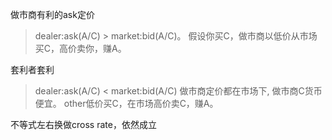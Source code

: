 做市商有利的ask定价
>dealer:ask(A/C) > market:bid(A/C)。 
> 假设你买C，做市商以低价从市场买C，高价卖你，赚A。

套利者套利
> dealer:ask(A/C) < market:bid(A/C)
> 做市商定价都在市场下,
> 做市商C货币便宜。
> other低价买C，在市场高价卖C，赚A。

不等式左右换做cross rate，依然成立